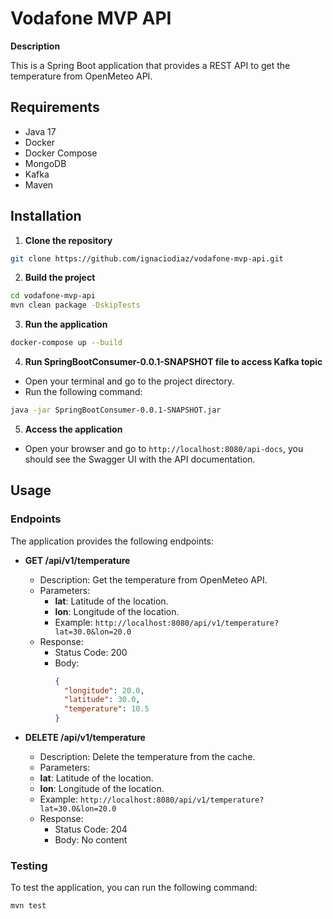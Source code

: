 # Vodafone MVP API

**Description**

This is a Spring Boot application that provides a REST API to get the temperature from OpenMeteo API.

## Requirements

- Java 17
- Docker
- Docker Compose
- MongoDB
- Kafka
- Maven
## Installation
1. **Clone the repository**
```bash
git clone https://github.com/ignaciodiaz/vodafone-mvp-api.git
```
2. **Build the project**
```bash
cd vodafone-mvp-api
mvn clean package -DskipTests
```
3. **Run the application**
```bash
docker-compose up --build
```
4. **Run SpringBootConsumer-0.0.1-SNAPSHOT file to access Kafka topic**
- Open your terminal and go to the project directory.
- Run the following command:
```bash
java -jar SpringBootConsumer-0.0.1-SNAPSHOT.jar
```
5. **Access the application**
- Open your browser and go to `http://localhost:8080/api-docs`, you should see the Swagger UI with the API documentation.

## Usage
### Endpoints
The application provides the following endpoints:

- **GET /api/v1/temperature**
  - Description: Get the temperature from OpenMeteo API.
  - Parameters:
    - **lat**: Latitude of the location.
    - **lon**: Longitude of the location.
    - Example: `http://localhost:8080/api/v1/temperature?lat=30.0&lon=20.0`
  - Response:
    - Status Code: 200
    - Body:
      ```json
      {
        "longitude": 20.0,
        "latitude": 30.0,
        "temperature": 10.5
      }
      ```
      
- **DELETE /api/v1/temperature**
    - Description: Delete the temperature from the cache.
    - Parameters:
    - **lat**: Latitude of the location.
    - **lon**: Longitude of the location.
    - Example: `http://localhost:8080/api/v1/temperature?lat=30.0&lon=20.0`
    - Response:
      - Status Code: 204
      - Body: No content

### Testing
To test the application, you can run the following command:
```bash
mvn test
```

